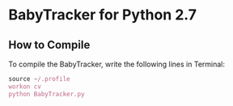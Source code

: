 # BabyTracker for Python 2.7

## How to Compile
To compile the BabyTracker, write the following lines in Terminal:

```javascript
source ~/.profile
workon cv
python BabyTracker.py
```
